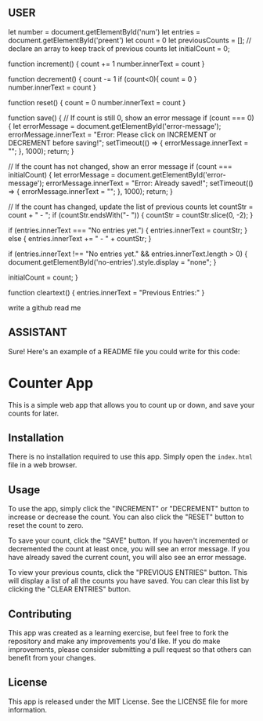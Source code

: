 ## USER
let number = document.getElementById('num')
let entries = document.getElementById('preent')
let count = 0
let previousCounts = []; // declare an array to keep track of previous counts
let initialCount = 0;

function increment() {
  count += 1
  number.innerText = count
}

function decrement() {
  count -= 1
  if (count<0){
    count = 0
  }
  number.innerText = count
}

function reset() {
  count = 0
  number.innerText = count
}

function save() {
  // If count is still 0, show an error message
  if (count === 0) {
    let errorMessage = document.getElementById('error-message');
    errorMessage.innerText = "Error: Please click on INCREMENT or DECREMENT before saving!";
    setTimeout(() => {
      errorMessage.innerText = "";
    }, 1000);
    return;
  }

  // If the count has not changed, show an error message
  if (count === initialCount) {
    let errorMessage = document.getElementById('error-message');
    errorMessage.innerText = "Error: Already saved!";
    setTimeout(() => {
      errorMessage.innerText = "";
    }, 1000);
    return;
  }

  // If the count has changed, update the list of previous counts
  let countStr = count + " - ";
  if (countStr.endsWith("- ")) {
    countStr = countStr.slice(0, -2);
  }

  if (entries.innerText === "No entries yet.") {
    entries.innerText = countStr;
  } else {
    entries.innerText += " - " + countStr;
  }

  if (entries.innerText !== "No entries yet." && entries.innerText.length > 0) {
    document.getElementById('no-entries').style.display = "none";
  }

  initialCount = count;
}

function cleartext() {
  entries.innerText = "Previous Entries:"
}

write a github read me

## ASSISTANT
Sure! Here's an example of a README file you could write for this code:

# Counter App

This is a simple web app that allows you to count up or down, and save your counts for later.

## Installation

There is no installation required to use this app. Simply open the `index.html` file in a web browser.

## Usage

To use the app, simply click the "INCREMENT" or "DECREMENT" button to increase or decrease the count. You can also click the "RESET" button to reset the count to zero.

To save your count, click the "SAVE" button. If you haven't incremented or decremented the count at least once, you will see an error message. If you have already saved the current count, you will also see an error message.

To view your previous counts, click the "PREVIOUS ENTRIES" button. This will display a list of all the counts you have saved. You can clear this list by clicking the "CLEAR ENTRIES" button.

## Contributing

This app was created as a learning exercise, but feel free to fork the repository and make any improvements you'd like. If you do make improvements, please consider submitting a pull request so that others can benefit from your changes.

## License

This app is released under the MIT License. See the LICENSE file for more information.